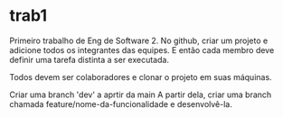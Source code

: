# trab1
Primeiro trabalho de Eng de Software 2.
No github, criar um projeto e adicione todos os integrantes das equipes.
E então cada membro deve definir uma tarefa distinta
a ser executada.

Todos devem ser colaboradores e clonar o projeto em suas máquinas.

Criar uma branch 'dev' a aprtir da main 
A partir dela, criar uma branch chamada feature/nome-da-funcionalidade e desenvolvê-la. 
